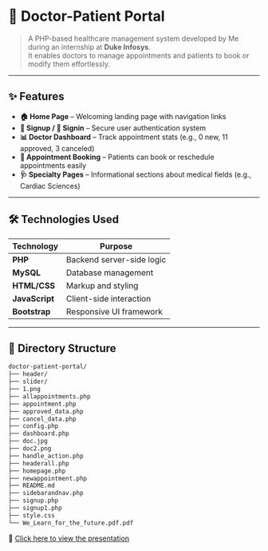# 🏥 Doctor-Patient Portal
> A PHP-based healthcare management system developed by Me during an internship at **Duke Infosys**.  
> It enables doctors to manage appointments and patients to book or modify them effortlessly.

---


## ✨ Features

- **🏠 Home Page** – Welcoming landing page with navigation links  
- **📝 Signup / 🔐 Signin** – Secure user authentication system  
- **📊 Doctor Dashboard** – Track appointment stats (e.g., 0 new, 11 approved, 3 canceled)  
- **📅 Appointment Booking** – Patients can book or reschedule appointments easily  
- **🩺 Specialty Pages** – Informational sections about medical fields (e.g., Cardiac Sciences)

---

## 🛠️ Technologies Used

| Technology     | Purpose                        |
|----------------|--------------------------------|
| **PHP**        | Backend server-side logic      |
| **MySQL**      | Database management             |
| **HTML/CSS**   | Markup and styling              |
| **JavaScript** | Client-side interaction         |
| **Bootstrap**  | Responsive UI framework         |

---

## 📁 Directory Structure

```bash
doctor-patient-portal/
├── header/              
├── slider/              
├── 1.png                
├── allappointments.php  
├── appointment.php      
├── approved_data.php    
├── cancel_data.php      
├── config.php           
├── dashboard.php        
├── doc.jpg              
├── doc2.png             
├── handle_action.php    
├── headerall.php        
├── homepage.php         
├── newappointment.php   
├── README.md            
├── sidebarandnav.php    
├── signup.php           
├── signup1.php          
├── style.css            
└── We_Learn_for_the_future.pdf.pdf
```
📄 [Click here to view the presentation](https://github.com/inahsia/Hospital-Appointment-Management-System/blob/2e1199f343f9a4ae460f1b72d4cd7125b801ed50/We%20Learn%20for%20the%20future.pdf.pdf)
